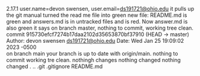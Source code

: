2.17.1
user.name=devon swensen,  user.email=ds191721@ohio.edu
it pulls up the git manual
turned the read me file into green 
new file: README.md is green and answers.md is in untracked files and is red. 
Now answer.md is also green 
it says on branch master, nothing to commit, working tree clean. 
   commit 915730efcf7274b17daa2102d35653870bf37910 (HEAD -> master)      Author: devon swensen <ds191721@ohio.edu>    Date:   Wed Jan 25 19:09:02 2023 -0500   
       on branch main your branch is up to date with origin/main. nothing to commit working tre clean. 
nothingh changes 
nothing changed 
nothing changed 
.  ..  .git  .gitignore  README.md


